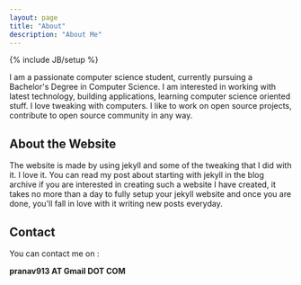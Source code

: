 ```yaml
---
layout: page
title: "About"
description: "About Me"
---
```

{% include JB/setup %}

I am a passionate computer science student, currently pursuing a
Bachelor's Degree in Computer Science. I am interested in working with
latest technology, building applications, learning computer science
oriented stuff. I love tweaking with computers. I like to work on open
source projects, contribute to open source community in any way.

## About the Website

The website is made by using jekyll and some of the tweaking that I did with
it. I love it. You can read my post about starting with jekyll in the blog
archive if you are interested in creating such a website I have created, it
takes no more than a day to fully setup your jekyll website and once you are
done, you'll fall in love with it writing new posts everyday.

## Contact

You can contact me on :

**pranav913 AT Gmail DOT COM**
